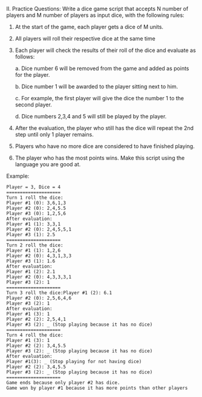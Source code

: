 II. Practice Questions:
Write a dice game script that accepts N number of players and M number of players as input
dice, with the following rules:
1. At the start of the game, each player gets a dice of M units.
2. All players will roll their respective dice at the same time
3. Each player will check the results of their roll of the dice and evaluate as follows:

	a. Dice number 6 will be removed from the game and added as points for the player.
	
	b. Dice number 1 will be awarded to the player sitting next to him.
	
	c. For example, the first player will give the dice the number 1 to the second player.
	
	d. Dice numbers 2,3,4 and 5 will still be played by the player.
  
4. After the evaluation, the player who still has the dice will repeat the 2nd step
until only 1 player remains.
5. Players who have no more dice are considered to have finished playing.
6. The player who has the most points wins.
Make this script using the language you are good at.

Example:

	Player = 3, Dice = 4
	====================
	Turn 1 roll the dice:
	Player #1 (0): 3,6,1,3
	Player #2 (0): 2,4,5.5
	Player #3 (0): 1,2,5,6
	After evaluation:
	Player #1 (1): 3,3,1
	Player #2 (0): 2,4,5,5,1
	Player #3 (1): 2.5
	====================
	Turn 2 roll the dice:
	Player #1 (1): 1,2,6
	Player #2 (0): 4,3,1,3,3
	Player #3 (1): 1.6
	After evaluation:
	Player #1 (2): 2.1
	Player #2 (0): 4,3,3,3,1
	Player #3 (2): 1
	====================
	Turn 3 roll the dice:Player #1 (2): 6.1
	Player #2 (0): 2,5,6,4,6
	Player #3 (2): 1
	After evaluation:
	Player #1 (3): 1
	Player #2 (2): 2,5,4,1
	Player #3 (2): _ (Stop playing because it has no dice)
	====================
	Turn 4 roll the dice:
	Player #1 (3): 1
	Player #2 (2): 3,4,5.5
	Player #3 (2): _ (Stop playing because it has no dice)
	After evaluation:
	Player #1(3): _ (Stop playing for not having dice)
	Player #2 (2): 3,4,5.5
	Player #3 (2): _ (Stop playing because it has no dice)
	====================
	Game ends because only player #2 has dice.
	Game won by player #1 because it has more points than other players
